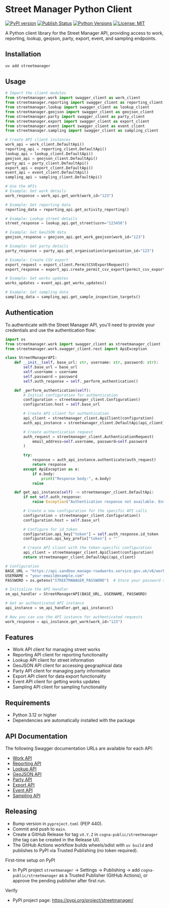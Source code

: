 # Street Manager Python Client

[![PyPI version](https://img.shields.io/pypi/v/streetmanager.svg)](https://pypi.org/project/streetmanager/)
[![Publish Status](https://github.com/cogna-public/streetmanager/actions/workflows/publish.yml/badge.svg)](https://github.com/cogna-public/streetmanager/actions/workflows/publish.yml)
[![Python Versions](https://img.shields.io/pypi/pyversions/streetmanager.svg)](https://pypi.org/project/streetmanager/)
[![License: MIT](https://img.shields.io/pypi/l/streetmanager.svg)](LICENSE)

A Python client library for the Street Manager API, providing access to work, reporting, lookup, geojson, party, export, event, and sampling endpoints.

## Installation

```bash
uv add streetmanager
```

## Usage

```python
# Import the client modules
from streetmanager.work import swagger_client as work_client
from streetmanager.reporting import swagger_client as reporting_client
from streetmanager.lookup import swagger_client as lookup_client
from streetmanager.geojson import swagger_client as geojson_client
from streetmanager.party import swagger_client as party_client
from streetmanager.export import swagger_client as export_client
from streetmanager.event import swagger_client as event_client
from streetmanager.sampling import swagger_client as sampling_client

# Create API client instances
work_api = work_client.DefaultApi()
reporting_api = reporting_client.DefaultApi()
lookup_api = lookup_client.DefaultApi()
geojson_api = geojson_client.DefaultApi()
party_api = party_client.DefaultApi()
export_api = export_client.DefaultApi()
event_api = event_client.DefaultApi()
sampling_api = sampling_client.DefaultApi()

# Use the APIs
# Example: Get work details
work_response = work_api.get_work(work_id="123")

# Example: Get reporting data
reporting_data = reporting_api.get_activity_reporting()

# Example: Lookup street details
street_response = lookup_api.get_street(usrn="123456")

# Example: Get GeoJSON data
geojson_response = geojson_api.get_work_geojson(work_id="123")

# Example: Get party details
party_response = party_api.get_organisation(organisation_id="123")

# Example: Create CSV export
export_request = export_client.PermitCSVExportRequest()
export_response = export_api.create_permit_csv_export(permit_csv_export_request=export_request)

# Example: Get works updates
works_updates = event_api.get_works_updates()

# Example: Get sampling data
sampling_data = sampling_api.get_sample_inspection_targets()
```

## Authentication

To authenticate with the Street Manager API, you'll need to provide your credentials and use the authentication flow:

```python
import os
from streetmanager.work import swagger_client as streetmanager_client
from streetmanager.work.swagger_client.rest import ApiException

class StreetManagerAPI:
    def __init__(self, base_url: str, username: str, password: str):
        self.base_url = base_url
        self.username = username
        self.password = password
        self.auth_response = self._perform_authentication()

    def _perform_authentication(self):
        # Initial configuration for authentication
        configuration = streetmanager_client.Configuration()
        configuration.host = self.base_url

        # Create API client for authentication
        api_client = streetmanager_client.ApiClient(configuration)
        auth_api_instance = streetmanager_client.DefaultApi(api_client)

        # Create authentication request
        auth_request = streetmanager_client.AuthenticationRequest(
            email_address=self.username, password=self.password
        )

        try:
            response = auth_api_instance.authenticate(auth_request)
            return response
        except ApiException as e:
            if e.body:
                print("Response body:", e.body)
            raise

    def get_api_instance(self) -> streetmanager_client.DefaultApi:
        if not self.auth_response:
            raise Exception("Authentication response not available. Ensure authentication was successful.")

        # Create a new configuration for the specific API calls
        configuration = streetmanager_client.Configuration()
        configuration.host = self.base_url

        # Configure for id_token
        configuration.api_key["token"] = self.auth_response.id_token
        configuration.api_key_prefix["token"] = ""

        # Create API client with the token-specific configuration
        api_client = streetmanager_client.ApiClient(configuration)
        return streetmanager_client.DefaultApi(api_client)

# Configuration
BASE_URL = "https://api.sandbox.manage-roadworks.service.gov.uk/v6/work"
USERNAME = "your-email@example.com"
PASSWORD = os.getenv("STREETMANAGER_PASSWORD")  # Store your password securely in environment variables

# Initialize the API Handler
sm_api_handler = StreetManagerAPI(BASE_URL, USERNAME, PASSWORD)

# Get an authenticated API instance
api_instance = sm_api_handler.get_api_instance()

# Now you can use the API instance for authenticated requests
work_response = api_instance.get_work(work_id="123")
```

## Features

- Work API client for managing street works
- Reporting API client for reporting functionality
- Lookup API client for street information
- GeoJSON API client for accessing geographical data
- Party API client for managing party information
- Export API client for data export functionality
- Event API client for getting works updates
- Sampling API client for sampling functionality

## Requirements

- Python 3.12 or higher
- Dependencies are automatically installed with the package

## API Documentation

The following Swagger documentation URLs are available for each API:

- [Work API](https://department-for-transport-streetmanager.github.io/street-manager-docs/api-documentation/V6/V6.0/json/work-swagger.json)
- [Reporting API](https://department-for-transport-streetmanager.github.io/street-manager-docs/api-documentation/V6/V6.0/json/reporting-swagger.json)
- [Lookup API](https://department-for-transport-streetmanager.github.io/street-manager-docs/api-documentation/V6/V6.0/json/lookup-swagger.json)
- [GeoJSON API](https://department-for-transport-streetmanager.github.io/street-manager-docs/api-documentation/V6/V6.0/json/geojson-swagger.json)
- [Party API](https://department-for-transport-streetmanager.github.io/street-manager-docs/api-documentation/V6/V6.0/json/party-swagger.json)
- [Export API](https://department-for-transport-streetmanager.github.io/street-manager-docs/api-documentation/V6/V6.0/json/export-swagger.json)
- [Event API](https://department-for-transport-streetmanager.github.io/street-manager-docs/api-documentation/V6/V6.0/json/event-swagger.json)
- [Sampling API](https://department-for-transport-streetmanager.github.io/street-manager-docs/api-documentation/V6/V6.0/json/sampling-swagger.json)

## Releasing

- Bump version in `pyproject.toml` (PEP 440).
- Commit and push to `main`.
- Create a GitHub Release for tag `vX.Y.Z` in `cogna-public/streetmanager` (the tag can be created in the Release UI).
- The GitHub Actions workflow builds wheels/sdist with `uv build` and publishes to PyPI via Trusted Publishing (no token required).

First-time setup on PyPI
- In PyPI project `streetmanager` → Settings → Publishing → add `cogna-public/streetmanager` as a Trusted Publisher (GitHub Actions), or approve the pending publisher after first run.

Verify
- PyPI project page: https://pypi.org/project/streetmanager/
